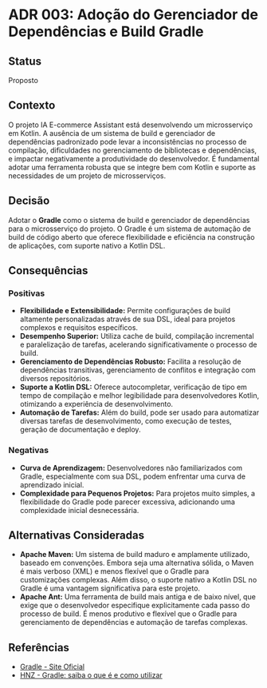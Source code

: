 # ADR 003: Adoção do Gerenciador de Dependências e Build Gradle

## Status

Proposto

## Contexto

O projeto IA E-commerce Assistant está desenvolvendo um microsserviço em Kotlin. A ausência de um sistema de build e gerenciador de dependências padronizado pode levar a inconsistências no processo de compilação, dificuldades no gerenciamento de bibliotecas e dependências, e impactar negativamente a produtividade do desenvolvedor. É fundamental adotar uma ferramenta robusta que se integre bem com Kotlin e suporte as necessidades de um projeto de microsserviços.

## Decisão

Adotar o **Gradle** como o sistema de build e gerenciador de dependências para o microsserviço do projeto. O Gradle é um sistema de automação de build de código aberto que oferece flexibilidade e eficiência na construção de aplicações, com suporte nativo a Kotlin DSL.

## Consequências

### Positivas

*   **Flexibilidade e Extensibilidade:** Permite configurações de build altamente personalizadas através de sua DSL, ideal para projetos complexos e requisitos específicos.
*   **Desempenho Superior:** Utiliza cache de build, compilação incremental e paralelização de tarefas, acelerando significativamente o processo de build.
*   **Gerenciamento de Dependências Robusto:** Facilita a resolução de dependências transitivas, gerenciamento de conflitos e integração com diversos repositórios.
*   **Suporte a Kotlin DSL:** Oferece autocompletar, verificação de tipo em tempo de compilação e melhor legibilidade para desenvolvedores Kotlin, otimizando a experiência de desenvolvimento.
*   **Automação de Tarefas:** Além do build, pode ser usado para automatizar diversas tarefas de desenvolvimento, como execução de testes, geração de documentação e deploy.

### Negativas

*   **Curva de Aprendizagem:** Desenvolvedores não familiarizados com Gradle, especialmente com sua DSL, podem enfrentar uma curva de aprendizado inicial.
*   **Complexidade para Pequenos Projetos:** Para projetos muito simples, a flexibilidade do Gradle pode parecer excessiva, adicionando uma complexidade inicial desnecessária.

## Alternativas Consideradas

*   **Apache Maven:** Um sistema de build maduro e amplamente utilizado, baseado em convenções. Embora seja uma alternativa sólida, o Maven é mais verboso (XML) e menos flexível que o Gradle para customizações complexas. Além disso, o suporte nativo a Kotlin DSL no Gradle é uma vantagem significativa para este projeto.
*   **Apache Ant:** Uma ferramenta de build mais antiga e de baixo nível, que exige que o desenvolvedor especifique explicitamente cada passo do processo de build. É menos produtivo e flexível que o Gradle para gerenciamento de dependências e automação de tarefas complexas.

## Referências

*   [Gradle - Site Oficial](https://gradle.org/)
*   [HNZ - Gradle: saiba o que é e como utilizar](https://hnz.com.br/gradle-saiba-o-que-e-e-como-utilizar/)


